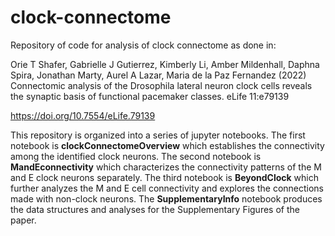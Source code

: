# clock-connectome

Repository of code for analysis of clock connectome as done in:

Orie T Shafer, Gabrielle J Gutierrez, Kimberly Li, Amber Mildenhall, Daphna Spira, Jonathan Marty, Aurel A Lazar, Maria de la Paz Fernandez (2022) Connectomic analysis of the Drosophila lateral neuron clock cells reveals the synaptic basis of functional pacemaker classes. eLife 11:e79139

https://doi.org/10.7554/eLife.79139

This repository is organized into a series of jupyter notebooks. The first notebook is **clockConnectomeOverview** which establishes the connectivity among the identified clock neurons. The second notebook is **MandEconnectivity** which characterizes the connectivity patterns of the M and E clock neurons separately. The third notebook is **BeyondClock** which further analyzes the M and E cell connectivity and explores the connections made with non-clock neurons. The **SupplementaryInfo** notebook produces the data structures and analyses for the Supplementary Figures of the paper.
